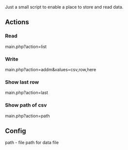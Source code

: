 Just a small script to enable a place to store and read data.

## Actions
### Read
main.php?action=list

### Write
main.php?action=addm&values=csv,row,here

### Show last row
main.php?action=last

### Show path of csv
main.php?action=path

## Config
path - file path for data file
